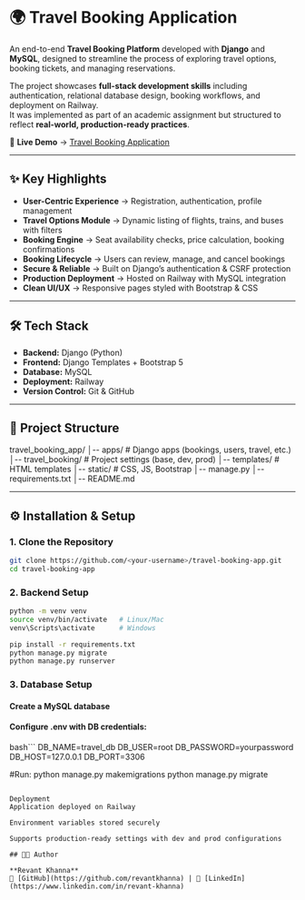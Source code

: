 # 🌍 Travel Booking Application

An end-to-end **Travel Booking Platform** developed with **Django** and **MySQL**, designed to streamline the process of exploring travel options, booking tickets, and managing reservations.  

The project showcases **full-stack development skills** including authentication, relational database design, booking workflows, and deployment on Railway.  
It was implemented as part of an academic assignment but structured to reflect **real-world, production-ready practices**.

🔗 **Live Demo** → [Travel Booking Application](https://travel-booking-application-production.up.railway.app/)

---

## ✨ Key Highlights
- **User-Centric Experience** → Registration, authentication, profile management
- **Travel Options Module** → Dynamic listing of flights, trains, and buses with filters
- **Booking Engine** → Seat availability checks, price calculation, booking confirmations
- **Booking Lifecycle** → Users can review, manage, and cancel bookings
- **Secure & Reliable** → Built on Django’s authentication & CSRF protection
- **Production Deployment** → Hosted on Railway with MySQL integration
- **Clean UI/UX** → Responsive pages styled with Bootstrap & CSS

---

## 🛠️ Tech Stack
- **Backend:** Django (Python)
- **Frontend:** Django Templates + Bootstrap 5
- **Database:** MySQL
- **Deployment:** Railway
- **Version Control:** Git & GitHub

---

## 📂 Project Structure
travel_booking_app/
│-- apps/ # Django apps (bookings, users, travel, etc.)
│-- travel_booking/ # Project settings (base, dev, prod)
│-- templates/ # HTML templates
│-- static/ # CSS, JS, Bootstrap
│-- manage.py
│-- requirements.txt
│-- README.md


---

## ⚙️ Installation & Setup

### 1. Clone the Repository
```bash
git clone https://github.com/<your-username>/travel-booking-app.git
cd travel-booking-app
```
### 2. Backend Setup
```bash
python -m venv venv
source venv/bin/activate   # Linux/Mac
venv\Scripts\activate      # Windows

pip install -r requirements.txt
python manage.py migrate
python manage.py runserver
```

### 3. Database Setup

#### Create a MySQL database
#### Configure .env with DB credentials:
bash```
DB_NAME=travel_db
DB_USER=root
DB_PASSWORD=yourpassword
DB_HOST=127.0.0.1
DB_PORT=3306

#Run:
python manage.py makemigrations
python manage.py migrate
```

Deployment
Application deployed on Railway

Environment variables stored securely

Supports production-ready settings with dev and prod configurations

## 👨‍💻 Author

**Revant Khanna**  
📌 [GitHub](https://github.com/revantkhanna) | 🔗 [LinkedIn](https://www.linkedin.com/in/revant-khanna)

